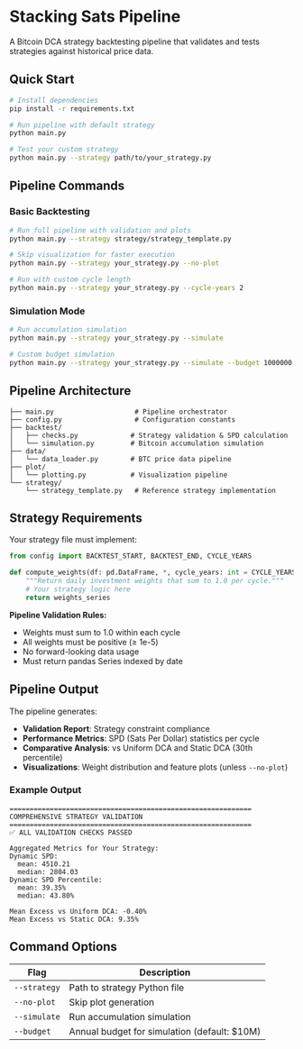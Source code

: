 # Stacking Sats Pipeline

A Bitcoin DCA strategy backtesting pipeline that validates and tests strategies against historical price data.

## Quick Start

```bash
# Install dependencies
pip install -r requirements.txt

# Run pipeline with default strategy
python main.py

# Test your custom strategy
python main.py --strategy path/to/your_strategy.py
```

## Pipeline Commands

### Basic Backtesting
```bash
# Run full pipeline with validation and plots
python main.py --strategy strategy/strategy_template.py

# Skip visualization for faster execution
python main.py --strategy your_strategy.py --no-plot

# Run with custom cycle length
python main.py --strategy your_strategy.py --cycle-years 2
```

### Simulation Mode
```bash
# Run accumulation simulation
python main.py --strategy your_strategy.py --simulate

# Custom budget simulation
python main.py --strategy your_strategy.py --simulate --budget 1000000
```

## Pipeline Architecture

```
├── main.py                    # Pipeline orchestrator
├── config.py                  # Configuration constants
├── backtest/
│   ├── checks.py             # Strategy validation & SPD calculation
│   └── simulation.py         # Bitcoin accumulation simulation
├── data/
│   └── data_loader.py        # BTC price data pipeline
├── plot/
│   └── plotting.py           # Visualization pipeline
└── strategy/
    └── strategy_template.py   # Reference strategy implementation
```

## Strategy Requirements

Your strategy file must implement:

```python
from config import BACKTEST_START, BACKTEST_END, CYCLE_YEARS

def compute_weights(df: pd.DataFrame, *, cycle_years: int = CYCLE_YEARS) -> pd.Series:
    """Return daily investment weights that sum to 1.0 per cycle."""
    # Your strategy logic here
    return weights_series
```

**Pipeline Validation Rules:**
- Weights must sum to 1.0 within each cycle
- All weights must be positive (≥ 1e-5)
- No forward-looking data usage
- Must return pandas Series indexed by date

## Pipeline Output

The pipeline generates:
- **Validation Report**: Strategy constraint compliance
- **Performance Metrics**: SPD (Sats Per Dollar) statistics per cycle
- **Comparative Analysis**: vs Uniform DCA and Static DCA (30th percentile)
- **Visualizations**: Weight distribution and feature plots (unless `--no-plot`)

### Example Output
```
============================================================
COMPREHENSIVE STRATEGY VALIDATION
============================================================
✅ ALL VALIDATION CHECKS PASSED

Aggregated Metrics for Your Strategy:
Dynamic SPD:
  mean: 4510.21
  median: 2804.03
Dynamic SPD Percentile:
  mean: 39.35%
  median: 43.80%

Mean Excess vs Uniform DCA: -0.40%
Mean Excess vs Static DCA: 9.35%
```

## Command Options

| Flag | Description |
|------|-------------|
| `--strategy` | Path to strategy Python file |
| `--no-plot` | Skip plot generation |
| `--simulate` | Run accumulation simulation |
| `--budget` | Annual budget for simulation (default: $10M) |